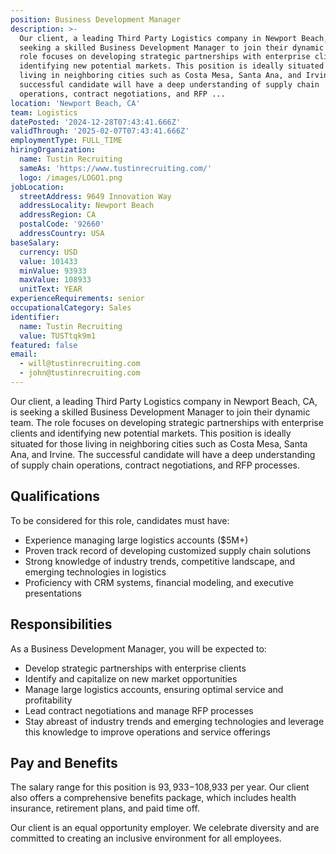 ```yaml
---
position: Business Development Manager
description: >-
  Our client, a leading Third Party Logistics company in Newport Beach, CA, is
  seeking a skilled Business Development Manager to join their dynamic team. The
  role focuses on developing strategic partnerships with enterprise clients and
  identifying new potential markets. This position is ideally situated for those
  living in neighboring cities such as Costa Mesa, Santa Ana, and Irvine. The
  successful candidate will have a deep understanding of supply chain
  operations, contract negotiations, and RFP ...
location: 'Newport Beach, CA'
team: Logistics
datePosted: '2024-12-28T07:43:41.666Z'
validThrough: '2025-02-07T07:43:41.666Z'
employmentType: FULL_TIME
hiringOrganization:
  name: Tustin Recruiting
  sameAs: 'https://www.tustinrecruiting.com/'
  logo: /images/LOGO1.png
jobLocation:
  streetAddress: 9649 Innovation Way
  addressLocality: Newport Beach
  addressRegion: CA
  postalCode: '92660'
  addressCountry: USA
baseSalary:
  currency: USD
  value: 101433
  minValue: 93933
  maxValue: 108933
  unitText: YEAR
experienceRequirements: senior
occupationalCategory: Sales
identifier:
  name: Tustin Recruiting
  value: TUSTtqk9m1
featured: false
email:
  - will@tustinrecruiting.com
  - john@tustinrecruiting.com
---
```




Our client, a leading Third Party Logistics company in Newport Beach, CA, is seeking a skilled Business Development Manager to join their dynamic team. The role focuses on developing strategic partnerships with enterprise clients and identifying new potential markets. This position is ideally situated for those living in neighboring cities such as Costa Mesa, Santa Ana, and Irvine. The successful candidate will have a deep understanding of supply chain operations, contract negotiations, and RFP processes.

## Qualifications
To be considered for this role, candidates must have:

- Experience managing large logistics accounts ($5M+)
- Proven track record of developing customized supply chain solutions
- Strong knowledge of industry trends, competitive landscape, and emerging technologies in logistics
- Proficiency with CRM systems, financial modeling, and executive presentations

## Responsibilities
As a Business Development Manager, you will be expected to:

- Develop strategic partnerships with enterprise clients 
- Identify and capitalize on new market opportunities
- Manage large logistics accounts, ensuring optimal service and profitability
- Lead contract negotiations and manage RFP processes
- Stay abreast of industry trends and emerging technologies and leverage this knowledge to improve operations and service offerings

## Pay and Benefits
The salary range for this position is $93,933-$108,933 per year. Our client also offers a comprehensive benefits package, which includes health insurance, retirement plans, and paid time off.

Our client is an equal opportunity employer. We celebrate diversity and are committed to creating an inclusive environment for all employees.
